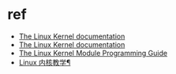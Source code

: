# ref

- [The Linux Kernel documentation](https://www.kernel.org/doc/html/latest/index.html)
- [The Linux Kernel documentation](https://docs.kernel.org/)
- [The Linux Kernel Module Programming Guide](https://sysprog21.github.io/lkmpg/)
- [Linux 内核教学¶](https://linux-kernel-labs-zh.xyz/index.html)
